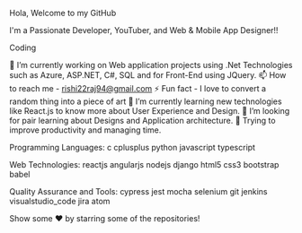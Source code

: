 Hola, Welcome to my GitHub 

I'm a Passionate Developer, YouTuber, and Web & Mobile App Designer!!


Coding

🔭 I’m currently working on Web application projects using .Net Technologies such as Azure, ASP.NET, C#, SQL and for Front-End using JQuery.
📫 How to reach me - rishi22raj94@gmail.com
⚡ Fun fact - I love to convert a random thing into a piece of art
🌱 I’m currently learning new technologies like React.js to know more about User Experience and Design.
👯 I’m looking for pair learning about Designs and Application architecture.
🤔 Trying to improve productivity and managing time.

Programming Languages:
c cplusplus python javascript typescript

Web Technologies:
reactjs angularjs nodejs django html5 css3 bootstrap babel

Quality Assurance and Tools:
cypress jest mocha selenium git jenkins visualstudio_code jira atom


Show some ❤️ by starring some of the repositories!
